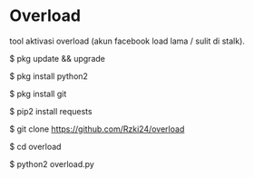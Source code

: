 # Overload
tool aktivasi overload (akun facebook load lama / sulit di stalk).

$ pkg update && upgrade

$ pkg install python2

$ pkg install git

$ pip2 install requests

$ git clone https://github.com/Rzki24/overload

$ cd overload

$ python2 overload.py
